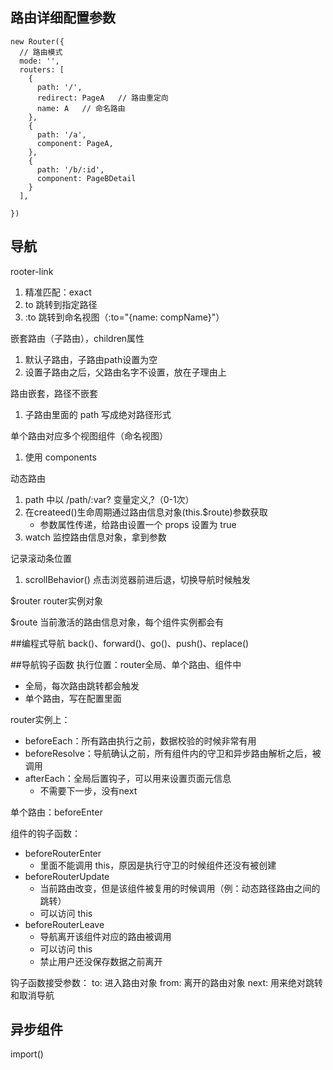 ## 路由详细配置参数
```
new Router({
  // 路由模式
  mode: '',
  routers: [
    {
      path: '/',
      redirect: PageA   // 路由重定向
      name: A   // 命名路由
    },
    {
      path: '/a',
      component: PageA,
    },
    {
      path: '/b/:id',
      component: PageBDetail
    }
  ],

})
```

## 导航
rooter-link
1. 精准匹配：exact
2. to 跳转到指定路径
3. :to 跳转到命名视图（:to="{name: compName}"）

嵌套路由（子路由），children属性
1. 默认子路由，子路由path设置为空
2. 设置子路由之后，父路由名字不设置，放在子理由上

路由嵌套，路径不嵌套
1. 子路由里面的 path 写成绝对路径形式

单个路由对应多个视图组件（命名视图）
1. 使用 components

动态路由
1. path 中以 /path/:var? 变量定义,?（0-1次）
2. 在createed()生命周期通过路由信息对象(this.$route)参数获取
   - 参数属性传递，给路由设置一个 props 设置为 true
3. watch 监控路由信息对象，拿到参数

记录滚动条位置
1. scrollBehavior() 点击浏览器前进后退，切换导航时候触发

$router router实例对象

$route 当前激活的路由信息对象，每个组件实例都会有

##编程式导航
back()、forward()、go()、push()、replace()

##导航钩子函数
执行位置：router全局、单个路由、组件中
  - 全局，每次路由跳转都会触发
  - 单个路由，写在配置里面

router实例上：
  - beforeEach：所有路由执行之前，数据校验的时候非常有用
  - beforeResolve：导航确认之前，所有组件内的守卫和异步路由解析之后，被调用
  - afterEach：全局后置钩子，可以用来设置页面元信息
    - 不需要下一步，没有next

单个路由：beforeEnter

组件的钩子函数：
  - beforeRouterEnter
    - 里面不能调用 this，原因是执行守卫的时候组件还没有被创建
  - beforeRouterUpdate
    - 当前路由改变，但是该组件被复用的时候调用（例：动态路径路由之间的跳转）
    - 可以访问 this
  - beforeRouterLeave
    - 导航离开该组件对应的路由被调用
    - 可以访问 this
    - 禁止用户还没保存数据之前离开

钩子函数接受参数：
to: 进入路由对象
from: 离开的路由对象
next: 用来绝对跳转和取消导航

## 异步组件
import()